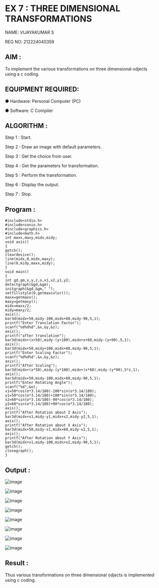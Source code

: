# EX 7 : THREE DIMENSIONAL TRANSFORMATIONS
NAME: VIJAYAKUMAR S

REG NO: 212224040359

## AIM :
 
 To implement the various transformations on three dimensional odjects using a c coding.

## EQUIPMENT REQUIRED:

●	Hardware: Personal Computer (PC)

●	Software: C Compiler

## ALGORITHM :


   Step 1 : Start.

   Step 2 : Draw an image with default parameters.

   Step 3 : Get the choice from user.

   Step 4 : Get the parameters for transformation.

   Step 5 : Perform the transformation.

   Step 6 : Display the output.

   Step 7 : Stop.

## Program :
```
#include<stdio.h> 
#include<conio.h> 
#include<graphics.h> 
#include<math.h> 
int maxx,maxy,midx,midy; 
void axis() 
{ 
getch(); 
cleardevice(); 
line(midx,0,midx,maxy); 
line(0,midy,maxx,midy); 
} 
void main() 
{ 
int gd,gm,x,y,z,o,x1,x2,y1,y2; 
detectgraph(&gd,&gm); 
initgraph(&gd,&gm," "); 
setfillstyle(0,getmaxcolor()); 
maxx=getmaxx(); 
maxy=getmaxy(); 
midx=maxx/2; 
midy=maxy/2; 
axis(); 
bar3d(midx+50,midy-100,midx+60,midy-90,5,1); 
printf("Enter Translation Factor"); 
scanf("%d%d%d",&x,&y,&z); 
axis(); 
printf("after translation"); 
bar3d(midx+(x+50),midy-(y+100),midx+x+60,midy-(y+90),5,1); 
axis(); 
bar3d(midx+50,midy+100,midx+60,midy-90,5,1); 
printf("Enter Scaling Factor"); 
scanf("%d%d%d",&x,&y,&z); 
axis(); 
printf("After Scaling"); 
bar3d(midx+(x*50),midy-(y*100),midx+(x*60),midy-(y*90),5*z,1); 
axis(); 
bar3d(midx+50,midy-100,midx+60,midy-90,5,1); 
printf("Enter Rotating Angle"); 
scanf("%d",&o); 
x1=50*cos(o*3.14/180)-100*sin(o*3.14/180); 
y1=50*cos(o*3.14/180)+100*sin(o*3.14/180); 
x2=60*sin(o*3.14/180)-90*cos(o*3.14/180); 
y2=60*sin(o*3.14/180)+90*cos(o*3.14/180); 
axis(); 
printf("After Rotation about Z Axis"); 
bar3d(midx+x1,midy-y1,midx+x2,midy-y2,5,1); 
axis(); 
printf("After Rotation about X Axis"); 
bar3d(midx+50,midy-x1,midx+60,midy-x2,5,1); 
axis(); 
printf("After Rotation about Y Axis"); 
bar3d(midx+x1,midy-100,midx+x2,midy-90,5,1); 
getch(); 
closegraph(); 
}

```

## Output :

![image](https://github.com/user-attachments/assets/adf11ea6-2889-4c5f-82f0-d5b6cf6d35a2)

![image](https://github.com/user-attachments/assets/ca013503-0473-42a4-bcf9-4766922145d4)

![image](https://github.com/user-attachments/assets/d9fd84e6-5185-4e7e-8e21-364ea1c1391b)

![image](https://github.com/user-attachments/assets/e32913f2-bf6d-4d6b-8052-4538c4c1a41e)

![image](https://github.com/user-attachments/assets/28c4e9ec-1838-45c1-8a48-8a518d514a5f)

![image](https://github.com/user-attachments/assets/da0d3058-07fe-4312-bba7-4cf03d6d74a7)

![image](https://github.com/user-attachments/assets/43d09d8c-1b54-4f80-acc4-25c15a6689ef)

![image](https://github.com/user-attachments/assets/e0ef06ba-9639-4f53-a450-a7623352e391)



## Result :

Thus various transformations on three dimensional odjects is implemented using c coding.
